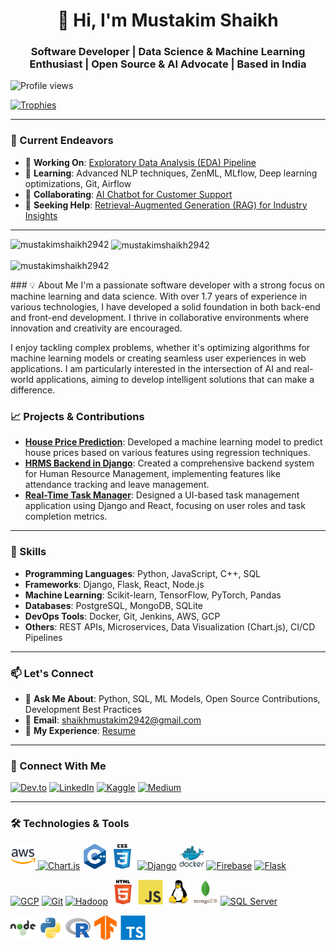 <h1 align="center">👋 Hi, I'm Mustakim Shaikh</h1>
<h3 align="center">Software Developer | Data Science & Machine Learning Enthusiast | Open Source & AI Advocate | Based in India</h3>

<p align="left"> <img src="https://komarev.com/ghpvc/?username=mustakimshaikh2942&label=Profile%20views&color=0e75b6&style=flat" alt="Profile views" /> </p>
<p align="left"> <a href="https://github.com/ryo-ma/github-profile-trophy"><img src="https://github-profile-trophy.vercel.app/?username=mustakimshaikh2942" alt="Trophies" /></a> </p>

---

### 🚀 Current Endeavors
- 🔭 **Working On**: [Exploratory Data Analysis (EDA) Pipeline](https://github.com/MUSTAKIMSHAIKH2942/Exploratory-Insight-Generator-)
- 🌱 **Learning**: Advanced NLP techniques, ZenML, MLflow, Deep learning optimizations, Git, Airflow
- 👯 **Collaborating**: [AI Chatbot for Customer Support](https://github.com/MUSTAKIMSHAIKH2942/Chat-bot-Sun-C)
- 🤝 **Seeking Help**: [Retrieval-Augmented Generation (RAG) for Industry Insights](https://github.com/MUSTAKIMSHAIKH2942/Retrieval-Augmented-Generation)

---


<p><img align="left" src="https://github-readme-stats.vercel.app/api/top-langs?username=mustakimshaikh2942&show_icons=true&locale=en&layout=compact" alt="mustakimshaikh2942" /></p>

<p>&nbsp;<img align="center" src="https://github-readme-stats.vercel.app/api?username=mustakimshaikh2942&show_icons=true&locale=en" alt="mustakimshaikh2942" /></p>

<p><img align="center" src="https://github-readme-streak-stats.herokuapp.com/?user=mustakimshaikh2942&" alt="mustakimshaikh2942" /></p>
### 💡 About Me
I'm a passionate software developer with a strong focus on machine learning and data science. With over 1.7 years of experience in various technologies, I have developed a solid foundation in both back-end and front-end development. I thrive in collaborative environments where innovation and creativity are encouraged.

I enjoy tackling complex problems, whether it's optimizing algorithms for machine learning models or creating seamless user experiences in web applications. I am particularly interested in the intersection of AI and real-world applications, aiming to develop intelligent solutions that can make a difference.

### 📈 Projects & Contributions
- **[House Price Prediction](https://github.com/MUSTAKIMSHAIKH2942/House-Price-Prediction)**: Developed a machine learning model to predict house prices based on various features using regression techniques.
- **[HRMS Backend in Django](https://github.com/MUSTAKIMSHAIKH2942/HRMS)**: Created a comprehensive backend system for Human Resource Management, implementing features like attendance tracking and leave management.
- **[Real-Time Task Manager](https://github.com/MUSTAKIMSHAIKH2942/Task-Manager)**: Designed a UI-based task management application using Django and React, focusing on user roles and task completion metrics.

---

### 🧠 Skills
- **Programming Languages**: Python, JavaScript, C++, SQL
- **Frameworks**: Django, Flask, React, Node.js
- **Machine Learning**: Scikit-learn, TensorFlow, PyTorch, Pandas
- **Databases**: PostgreSQL, MongoDB, SQLite
- **DevOps Tools**: Docker, Git, Jenkins, AWS, GCP
- **Others**: REST APIs, Microservices, Data Visualization (Chart.js), CI/CD Pipelines

---

### 📫 Let's Connect
- 💬 **Ask Me About**: Python, SQL, ML Models, Open Source Contributions, Development Best Practices
- 📧 **Email**: [shaikhmustakim2942@gmail.com](mailto:shaikhmustakim2942@gmail.com)
- 📄 **My Experience**: [Resume](https://docs.google.com/document/d/1MkSB7eoKm78mbk3WDp1bfFtLFRK4WJhevZ22_yiSrOw/edit?usp=sharing)

---

### 🔗 Connect With Me
<p align="left">
<a href="https://dev.to/mustakim_shaikh_01" target="_blank"><img src="https://raw.githubusercontent.com/rahuldkjain/github-profile-readme-generator/master/src/images/icons/Social/devto.svg" alt="Dev.to" height="30" width="40" /></a>
<a href="https://www.linkedin.com/in/mohd-mustakim-shaikh-55042023a/" target="_blank"><img src="https://raw.githubusercontent.com/rahuldkjain/github-profile-readme-generator/master/src/images/icons/Social/linked-in-alt.svg" alt="LinkedIn" height="30" width="40" /></a>
<a href="https://kaggle.com/mustakimshaikh1" target="_blank"><img src="https://raw.githubusercontent.com/rahuldkjain/github-profile-readme-generator/master/src/images/icons/Social/kaggle.svg" alt="Kaggle" height="30" width="40" /></a>
<a href="https://medium.com/@shaikhmustakim2942" target="_blank"><img src="https://raw.githubusercontent.com/rahuldkjain/github-profile-readme-generator/master/src/images/icons/Social/medium.svg" alt="Medium" height="30" width="40" /></a>
</p>

---

### 🛠️ Technologies & Tools
<p align="left">
  <a href="https://aws.amazon.com" target="_blank"><img src="https://raw.githubusercontent.com/devicons/devicon/master/icons/amazonwebservices/amazonwebservices-original-wordmark.svg" alt="AWS" width="40" height="40"/</a> <a href="https://www.chartjs.org" target="_blank"><img src="https://www.chartjs.org/media/logo-title.svg" alt="Chart.js" width="40" height="40"/></a>
 <a href="https://www.w3schools.com/cpp/" target="_blank"><img src="https://raw.githubusercontent.com/devicons/devicon/master/icons/cplusplus/cplusplus-original.svg" alt="C++" width="40" height="40"/></a>
 <a href="https://www.w3schools.com/css/" target="_blank"><img src="https://raw.githubusercontent.com/devicons/devicon/master/icons/css3/css3-original-wordmark.svg" alt="CSS3" width="40" height="40"/></a>
 <a href="https://www.djangoproject.com/" target="_blank"><img src="https://cdn.worldvectorlogo.com/logos/django.svg" alt="Django" width="40" height="40"/></a>
 <a href="https://www.docker.com/" target="_blank"><img src="https://raw.githubusercontent.com/devicons/devicon/master/icons/docker/docker-original-wordmark.svg" alt="Docker" width="40" height="40"/></a>
 <a href="https://firebase.google.com/" target="_blank"><img src="https://www.vectorlogo.zone/logos/firebase/firebase-icon.svg" alt="Firebase" width="40" height="40"/></a>
 <a href="https://flask.palletsprojects.com/" target="_blank"><img src="https://www.vectorlogo.zone/logos/pocoo_flask/pocoo_flask-icon.svg" alt="Flask" width="40" height="40"/></a>

  <a href="https://cloud.google.com" target="_blank"><img src="https://www.vectorlogo.zone/logos/google_cloud/google_cloud-icon.svg" alt="GCP" width="40" height="40"/></a>
 <a href="https://git-scm.com/" target="_blank"><img src="https://www.vectorlogo.zone/logos/git-scm/git-scm-icon.svg" alt="Git" width="40" height="40"/></a>
<a href="https://hadoop.apache.org/" target="_blank"><img src="https://www.vectorlogo.zone/logos/apache_hadoop/apache_hadoop-icon.svg" alt="Hadoop" width="40" height="40"/></a>
 <a href="https://www.w3.org/html/" target="_blank"><img src="https://raw.githubusercontent.com/devicons/devicon/master/icons/html5/html5-original-wordmark.svg" alt="HTML5" width="40" height="40"/></a>
<a href="https://developer.mozilla.org/en-US/docs/Web/JavaScript" target="_blank"><img src="https://raw.githubusercontent.com/devicons/devicon/master/icons/javascript/javascript-original.svg" alt="JavaScript" width="40" height="40"/></a>
<a href="https://www.linux.org/" target="_blank"><img src="https://raw.githubusercontent.com/devicons/devicon/master/icons/linux/linux-original.svg" alt="Linux" width="40" height="40"/></a>
  <a href="https://www.mongodb.com/" target="_blank"><img src="https://raw.githubusercontent.com/devicons/devicon/master/icons/mongodb/mongodb-original-wordmark.svg" alt="MongoDB" width="40" height="40"/></a>
 <a href="https://www.microsoft.com/en-us/sql-server" target="_blank"><img src="https://www.svgrepo.com/show/303229/microsoft-sql-server-logo.svg" alt="SQL Server" width="40" height="40"/></a>

 <a href="https://nodejs.org" target="_blank"><img src="https://raw.githubusercontent.com/devicons/devicon/master/icons/nodejs/nodejs-original-wordmark.svg" alt="Node.js" width="40" height="40"/></a>
 <a href="https://www.python.org/" target="_blank"><img src="https://raw.githubusercontent.com/devicons/devicon/master/icons/python/python-original.svg" alt="Python" width="40" height="40"/></a>
<a href="https://www.r-project.org/" target="_blank"><img src="https://raw.githubusercontent.com/devicons/devicon/master/icons/r/r-original.svg" alt="R" width="40" height="40"/></a>
  <a href="https://www.tensorflow.org/" target="_blank"><img src="https://raw.githubusercontent.com/devicons/devicon/master/icons/tensorflow/tensorflow-original.svg" alt="TensorFlow" width="40" height="40"/></a>
  <a href="https://www.typescriptlang.org/" target="_blank"><img src="https://raw.githubusercontent.com/devicons/devicon/master/icons/typescript/typescript-original.svg" alt="TypeScript" width="40" height="40"/></a>
</p>



